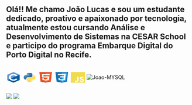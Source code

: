 ## Olá!! Me chamo João Lucas e sou um estudante dedicado, proativo e apaixonado por tecnologia, atualmente estou cursando Análise e Desenvolvimento de Sistemas na CESAR School e participo do programa Embarque Digital do Porto Digital no Recife. 

<div style="display: inline_block"><br>
  <img align="center" alt="Joao-C" height="30" width="40" src="https://raw.githubusercontent.com/devicons/devicon/master/icons/c/c-original.svg">
  <img align="center" alt="Joao-Python" height="30" width="40" src="https://raw.githubusercontent.com/devicons/devicon/master/icons/python/python-original.svg">
   <img align="center" alt="Joao-HTML" height="30" width="40" src="https://raw.githubusercontent.com/devicons/devicon/master/icons/html5/html5-original.svg">
  <img align="center" alt="Joao-CSS" height="30" width="40" src="https://raw.githubusercontent.com/devicons/devicon/master/icons/css3/css3-original.svg">
  <img align="center" alt="Joao-Js" height="30" width="40" src="https://raw.githubusercontent.com/devicons/devicon/master/icons/javascript/javascript-plain.svg">
  <img align="center" alt="Joao-MYSQL" height="30" width="40" src="https://www.google.com/url?sa=i&url=https%3A%2F%2Fwww.svgrepo.com%2Fsvg%2F303251%2Fmysql-logo&psig=AOvVaw0-ks0R4qjxFRWNLEu1tSW2&ust=1719852184764000&source=images&cd=vfe&opi=89978449&ved=0CBEQjRxqFwoTCOCkz-big4cDFQAAAAAdAAAAABAE">
</div>
  
  ##
 
<div> 
  <a href="https://www.linkedin.com/in/joaolucasmcsilva" target="_blank"><img src="https://img.shields.io/badge/-LinkedIn-%230077B5?style=for-the-badge&logo=linkedin&logoColor=white" target="_blank"></a> 
  <a href = "mailto:joaolucasmcs04@gmail.com"><img src="https://img.shields.io/badge/-Gmail-%23333?style=for-the-badge&logo=gmail&logoColor=white" target="_blank"></a>
  
</div>
